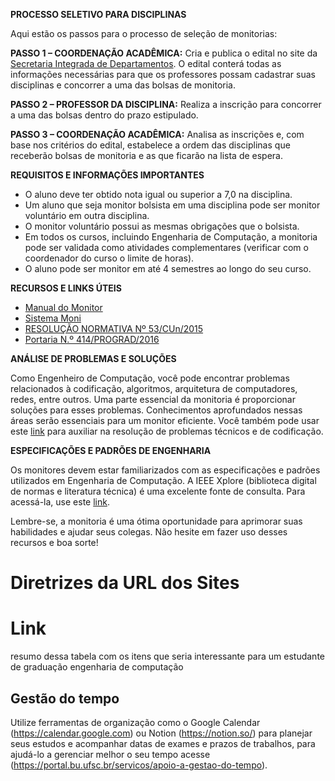 **PROCESSO SELETIVO PARA DISCIPLINAS**

Aqui estão os passos para o processo de seleção de monitorias:

**PASSO 1 – COORDENAÇÃO ACADÊMICA:** Cria e publica o edital no site da [Secretaria Integrada de Departamentos](https://sid.cts.ararangua.ufsc.br/). O edital conterá todas as informações necessárias para que os professores possam cadastrar suas disciplinas e concorrer a uma das bolsas de monitoria.

**PASSO 2 – PROFESSOR DA DISCIPLINA:** Realiza a inscrição para concorrer a uma das bolsas dentro do prazo estipulado.

**PASSO 3 – COORDENAÇÃO ACADÊMICA:** Analisa as inscrições e, com base nos critérios do edital, estabelece a ordem das disciplinas que receberão bolsas de monitoria e as que ficarão na lista de espera.

**REQUISITOS E INFORMAÇÕES IMPORTANTES**

* O aluno deve ter obtido nota igual ou superior a 7,0 na disciplina.
* Um aluno que seja monitor bolsista em uma disciplina pode ser monitor voluntário em outra disciplina.
* O monitor voluntário possui as mesmas obrigações que o bolsista.
* Em todos os cursos, incluindo Engenharia de Computação, a monitoria pode ser validada como atividades complementares (verificar com o coordenador do curso o limite de horas).
* O aluno pode ser monitor em até 4 semestres ao longo do seu curso.

**RECURSOS E LINKS ÚTEIS**

* [Manual do Monitor](https://apoiopedagogico.prograd.ufsc.br/files/2016/11/Sitema-MONI-Manual-do-Monitor.pdf)
* [Sistema Moni](https://moni.sistemas.ufsc.br/restrito/index.xhtml)
* [RESOLUÇÃO NORMATIVA Nº 53/CUn/2015](https://moni.sistemas.ufsc.br/resources/pdf/Resolucao.pdf)
* [Portaria N.º 414/PROGRAD/2016](https://apoiopedagogico.prograd.ufsc.br/files/2017/02/Portaria-414.PROGAR.2016.pdf)

**ANÁLISE DE PROBLEMAS E SOLUÇÕES**

Como Engenheiro de Computação, você pode encontrar problemas relacionados à codificação, algoritmos, arquitetura de computadores, redes, entre outros. Uma parte essencial da monitoria é proporcionar soluções para esses problemas. Conhecimentos aprofundados nessas áreas serão essenciais para um monitor eficiente. Você também pode usar este [link](https://stackoverflow.com) para auxiliar na resolução de problemas técnicos e de codificação. 

**ESPECIFICAÇÕES E PADRÕES DE ENGENHARIA**

Os monitores devem estar familiarizados com as especificações e padrões utilizados em Engenharia de Computação. A IEEE Xplore (biblioteca digital de normas e literatura técnica) é uma excelente fonte de consulta. Para acessá-la, use este [link](https://ieeexplore.ieee.org/Xplore/home.jsp).

Lembre-se, a monitoria é uma ótima oportunidade para aprimorar suas habilidades e ajudar seus colegas. Não hesite em fazer uso desses recursos e boa sorte!

# Diretrizes da URL dos Sites

# Link
resumo dessa tabela com os itens que seria interessante para um estudante de graduação engenharia de computação

## Gestão do tempo

Utilize ferramentas de organização como o Google Calendar (https://calendar.google.com) ou Notion (https://notion.so/) para planejar seus estudos e acompanhar datas de exames e prazos de trabalhos, para ajudá-lo a gerenciar melhor o seu tempo acesse (https://portal.bu.ufsc.br/servicos/apoio-a-gestao-do-tempo).